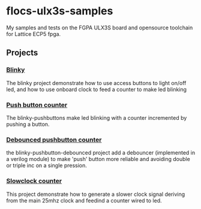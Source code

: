 # flocs-ulx3s-samples
My samples and tests on the FGPA ULX3S board and opensource toolchain for Lattice ECP5 fpga.

## Projects

### [Blinky](blinky/)
The blinky project demonstrate how to use access buttons to light on/off led, and how to use onboard clock to feed a counter to make led blinking
### [Push button counter](blinky-pushbuttons/)
The blinky-pushbuttons make led blinking with a counter incremented by pushing a button.
### [Debounced pushbutton counter](blinky-pushbuttons-debounced/)
the blinky-pushbutton-debounced project add a debouncer (implemented in a verilog module) to make 'push' button more reliable and avoiding double or triple inc on a single pression.

### [Slowclock counter](slowclock-counter/)
This project demonstrate how to generate a slower clock signal deriving from the main 25mhz clock and feedind a counter wired to led. 
